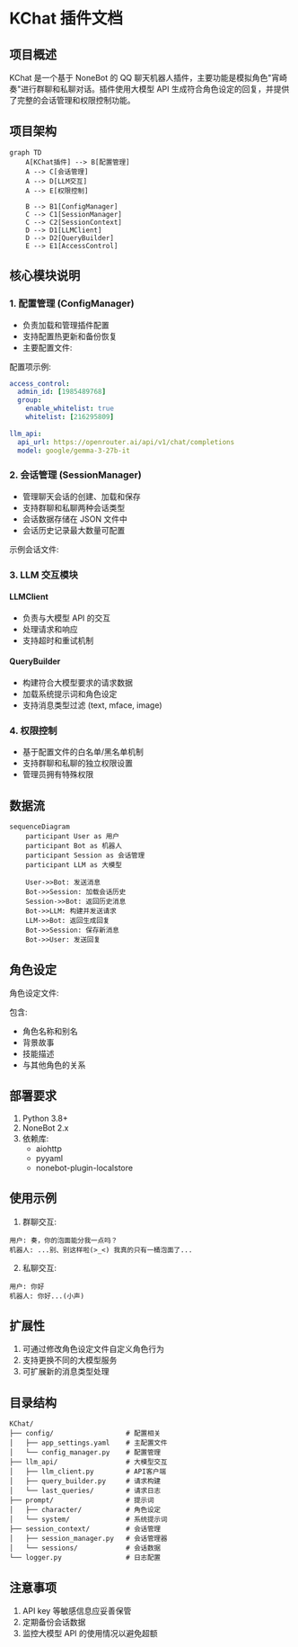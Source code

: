 # KChat 插件文档

## 项目概述

KChat 是一个基于 NoneBot 的 QQ 聊天机器人插件，主要功能是模拟角色"宵崎奏"进行群聊和私聊对话。插件使用大模型 API 生成符合角色设定的回复，并提供了完整的会话管理和权限控制功能。

## 项目架构

```mermaid
graph TD
    A[KChat插件] --> B[配置管理]
    A --> C[会话管理]
    A --> D[LLM交互]
    A --> E[权限控制]
    
    B --> B1[ConfigManager]
    C --> C1[SessionManager]
    C --> C2[SessionContext]
    D --> D1[LLMClient]
    D --> D2[QueryBuilder]
    E --> E1[AccessControl]
```

## 核心模块说明

### 1. 配置管理 (ConfigManager)

<mcsymbol name="ConfigManager" filename="config_manager.py" path="src/plugins/KChat/config/config_manager.py" startline="121" type="class"></mcsymbol>

- 负责加载和管理插件配置
- 支持配置热更新和备份恢复
- 主要配置文件: <mcfile name="app_settings.yaml" path="src/plugins/KChat/config/app_settings.yaml"></mcfile>

配置项示例:
```yaml
access_control:
  admin_id: [1985489768]
  group:
    enable_whitelist: true
    whitelist: [216295809]
    
llm_api:
  api_url: https://openrouter.ai/api/v1/chat/completions
  model: google/gemma-3-27b-it
```

### 2. 会话管理 (SessionManager)

<mcsymbol name="SessionManager" filename="session_manager.py" path="src/plugins/KChat/session_context/session_manager.py" startline="154" type="class"></mcsymbol>

- 管理聊天会话的创建、加载和保存
- 支持群聊和私聊两种会话类型
- 会话数据存储在 JSON 文件中
- 会话历史记录最大数量可配置

示例会话文件: <mcfile name="group_216295809.json" path="src/plugins/KChat/session_context/sessions/group_216295809.json"></mcfile>

### 3. LLM 交互模块

#### LLMClient

<mcsymbol name="LLMClient" filename="llm_client.py" path="src/plugins/KChat/llm_api/llm_client.py" startline="25" type="class"></mcsymbol>

- 负责与大模型 API 的交互
- 处理请求和响应
- 支持超时和重试机制

#### QueryBuilder

<mcsymbol name="QueryBuilder" filename="query_builder.py" path="src/plugins/KChat/llm_api/query_builder.py" startline="119" type="class"></mcsymbol>

- 构建符合大模型要求的请求数据
- 加载系统提示词和角色设定
- 支持消息类型过滤 (text, mface, image)

### 4. 权限控制

- 基于配置文件的白名单/黑名单机制
- 支持群聊和私聊的独立权限设置
- 管理员拥有特殊权限

## 数据流

```mermaid
sequenceDiagram
    participant User as 用户
    participant Bot as 机器人
    participant Session as 会话管理
    participant LLM as 大模型
    
    User->>Bot: 发送消息
    Bot->>Session: 加载会话历史
    Session->>Bot: 返回历史消息
    Bot->>LLM: 构建并发送请求
    LLM->>Bot: 返回生成回复
    Bot->>Session: 保存新消息
    Bot->>User: 发送回复
```

## 角色设定

角色设定文件: <mcfile name="kanade.yaml" path="src/plugins/KChat/prompt/character/kanade.yaml"></mcfile>

包含:
- 角色名称和别名
- 背景故事
- 技能描述
- 与其他角色的关系

## 部署要求

1. Python 3.8+
2. NoneBot 2.x
3. 依赖库:
   - aiohttp
   - pyyaml
   - nonebot-plugin-localstore

## 使用示例

1. 群聊交互:
```
用户: 奏，你的泡面能分我一点吗？
机器人: ...别、别这样啦(>_<) 我真的只有一桶泡面了...
```

2. 私聊交互:
```
用户: 你好
机器人: 你好...(小声)
```

## 扩展性

1. 可通过修改角色设定文件自定义角色行为
2. 支持更换不同的大模型服务
3. 可扩展新的消息类型处理

## 目录结构

```
KChat/
├── config/                  # 配置相关
│   ├── app_settings.yaml    # 主配置文件
│   └── config_manager.py    # 配置管理
├── llm_api/                 # 大模型交互
│   ├── llm_client.py        # API客户端
│   ├── query_builder.py     # 请求构建
│   └── last_queries/        # 请求日志
├── prompt/                  # 提示词
│   ├── character/           # 角色设定
│   └── system/              # 系统提示词
├── session_context/         # 会话管理
│   ├── session_manager.py   # 会话管理器
│   └── sessions/            # 会话数据
└── logger.py                # 日志配置
```

## 注意事项

1. API key 等敏感信息应妥善保管
2. 定期备份会话数据
3. 监控大模型 API 的使用情况以避免超额